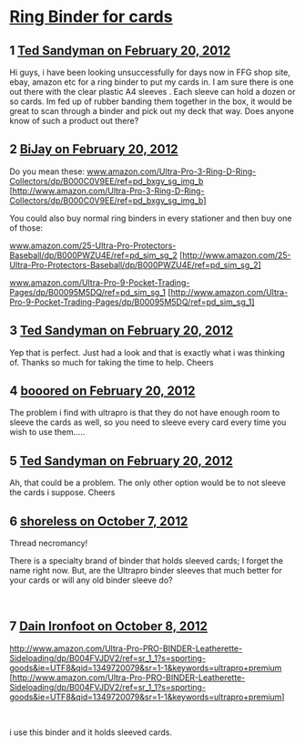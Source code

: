 # [Ring Binder for cards](https://community.fantasyflightgames.com/topic/60687-ring-binder-for-cards/)

## 1 [Ted Sandyman on February 20, 2012](https://community.fantasyflightgames.com/topic/60687-ring-binder-for-cards/?do=findComment&comment=596239)

Hi guys, i have been looking unsuccessfully for days now in FFG shop site, ebay, amazon etc for a ring binder to put my cards in. I am sure there is one out there with the clear plastic A4 sleeves . Each sleeve can hold a dozen or so cards. Im fed up of rubber banding them together in the box, it would be great to scan through a binder and pick out my deck that way. Does anyone know of such a product out there?

## 2 [BiJay on February 20, 2012](https://community.fantasyflightgames.com/topic/60687-ring-binder-for-cards/?do=findComment&comment=596246)

Do you mean these: www.amazon.com/Ultra-Pro-3-Ring-D-Ring-Collectors/dp/B000C0V9EE/ref=pd_bxgy_sg_img_b [http://www.amazon.com/Ultra-Pro-3-Ring-D-Ring-Collectors/dp/B000C0V9EE/ref=pd_bxgy_sg_img_b]

You could also buy normal ring binders in every stationer and then buy one of those:

www.amazon.com/25-Ultra-Pro-Protectors-Baseball/dp/B000PWZU4E/ref=pd_sim_sg_2 [http://www.amazon.com/25-Ultra-Pro-Protectors-Baseball/dp/B000PWZU4E/ref=pd_sim_sg_2]

www.amazon.com/Ultra-Pro-9-Pocket-Trading-Pages/dp/B00095M5DQ/ref=pd_sim_sg_1 [http://www.amazon.com/Ultra-Pro-9-Pocket-Trading-Pages/dp/B00095M5DQ/ref=pd_sim_sg_1]

## 3 [Ted Sandyman on February 20, 2012](https://community.fantasyflightgames.com/topic/60687-ring-binder-for-cards/?do=findComment&comment=596254)

Yep that is perfect. Just had a look and that is exactly what i was thinking of. Thanks so much for taking the time to help. Cheers

## 4 [booored on February 20, 2012](https://community.fantasyflightgames.com/topic/60687-ring-binder-for-cards/?do=findComment&comment=596462)

The problem i find with ultrapro is that they do not have enough room to sleeve the cards as well, so you need to sleeve every card every time you wish to use them.....

## 5 [Ted Sandyman on February 20, 2012](https://community.fantasyflightgames.com/topic/60687-ring-binder-for-cards/?do=findComment&comment=596467)

Ah, that could be a problem. The only other option would be to not sleeve the cards i suppose. Cheers

## 6 [shoreless on October 7, 2012](https://community.fantasyflightgames.com/topic/60687-ring-binder-for-cards/?do=findComment&comment=706006)

Thread necromancy!

There is a specialty brand of binder that holds sleeved cards; I forget the name right now. But, are the Ultrapro binder sleeves that much better for your cards or will any old binder sleeve do?

 

## 7 [Dain Ironfoot on October 8, 2012](https://community.fantasyflightgames.com/topic/60687-ring-binder-for-cards/?do=findComment&comment=706473)

http://www.amazon.com/Ultra-Pro-PRO-BINDER-Leatherette-Sideloading/dp/B004FVJDV2/ref=sr_1_1?s=sporting-goods&ie=UTF8&qid=1349720079&sr=1-1&keywords=ultrapro+premium [http://www.amazon.com/Ultra-Pro-PRO-BINDER-Leatherette-Sideloading/dp/B004FVJDV2/ref=sr_1_1?s=sporting-goods&ie=UTF8&qid=1349720079&sr=1-1&keywords=ultrapro+premium]

 

i use this binder and it holds sleeved cards.

